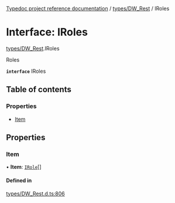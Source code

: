 [Typedoc project reference documentation](../README.md) / [types/DW_Rest](../modules/types_dw_rest.md) / IRoles

# Interface: IRoles

[types/DW_Rest](../modules/types_dw_rest.md).IRoles

Roles

**`interface`** IRoles

## Table of contents

### Properties

- [Item](types_dw_rest.iroles.md#item)

## Properties

### Item

• **Item**: [`IRole`](types_dw_rest.irole.md)[]

#### Defined in

[types/DW_Rest.d.ts:806](https://github.com/DocuWare/REST-Sample-TS/blob/828b3d4/src/types/DW_Rest.d.ts#L806)
